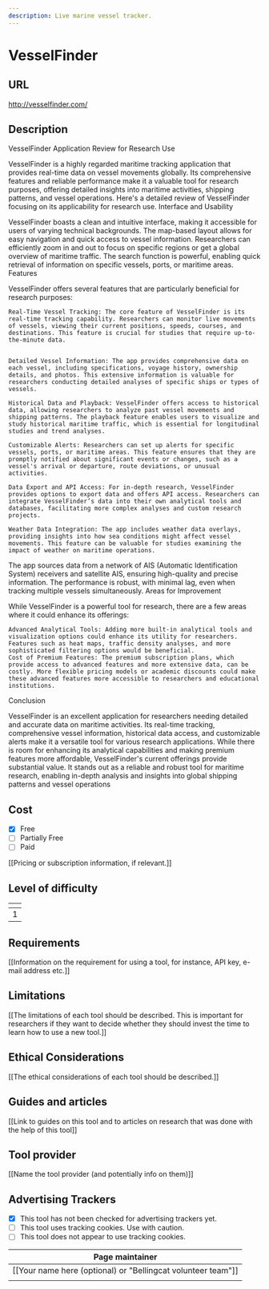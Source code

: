 ```yaml
---
description: Live marine vessel tracker.
---
```


# VesselFinder

## URL

http://vesselfinder.com/

## Description

VesselFinder Application Review for Research Use

VesselFinder is a highly regarded maritime tracking application that provides real-time data on vessel movements globally. Its comprehensive features and reliable performance make it a valuable tool for research purposes, offering detailed insights into maritime activities, shipping patterns, and vessel operations. Here's a detailed review of VesselFinder focusing on its applicability for research use. Interface and Usability

VesselFinder boasts a clean and intuitive interface, making it accessible for users of varying technical backgrounds. The map-based layout allows for easy navigation and quick access to vessel information. Researchers can efficiently zoom in and out to focus on specific regions or get a global overview of maritime traffic. The search function is powerful, enabling quick retrieval of information on specific vessels, ports, or maritime areas. Features

VesselFinder offers several features that are particularly beneficial for research purposes:

```
Real-Time Vessel Tracking: The core feature of VesselFinder is its real-time tracking capability. Researchers can monitor live movements of vessels, viewing their current positions, speeds, courses, and destinations. This feature is crucial for studies that require up-to-the-minute data.
```

```

Detailed Vessel Information: The app provides comprehensive data on each vessel, including specifications, voyage history, ownership details, and photos. This extensive information is valuable for researchers conducting detailed analyses of specific ships or types of vessels.

Historical Data and Playback: VesselFinder offers access to historical data, allowing researchers to analyze past vessel movements and shipping patterns. The playback feature enables users to visualize and study historical maritime traffic, which is essential for longitudinal studies and trend analyses.

Customizable Alerts: Researchers can set up alerts for specific vessels, ports, or maritime areas. This feature ensures that they are promptly notified about significant events or changes, such as a vessel's arrival or departure, route deviations, or unusual activities.

Data Export and API Access: For in-depth research, VesselFinder provides options to export data and offers API access. Researchers can integrate VesselFinder’s data into their own analytical tools and databases, facilitating more complex analyses and custom research projects.

Weather Data Integration: The app includes weather data overlays, providing insights into how sea conditions might affect vessel movements. This feature can be valuable for studies examining the impact of weather on maritime operations.
```



The app sources data from a network of AIS (Automatic Identification System) receivers and satellite AIS, ensuring high-quality and precise information. The performance is robust, with minimal lag, even when tracking multiple vessels simultaneously. Areas for Improvement

While VesselFinder is a powerful tool for research, there are a few areas where it could enhance its offerings:

```
Advanced Analytical Tools: Adding more built-in analytical tools and visualization options could enhance its utility for researchers. Features such as heat maps, traffic density analyses, and more sophisticated filtering options would be beneficial.
Cost of Premium Features: The premium subscription plans, which provide access to advanced features and more extensive data, can be costly. More flexible pricing models or academic discounts could make these advanced features more accessible to researchers and educational institutions.
```

Conclusion

VesselFinder is an excellent application for researchers needing detailed and accurate data on maritime activities. Its real-time tracking, comprehensive vessel information, historical data access, and customizable alerts make it a versatile tool for various research applications. While there is room for enhancing its analytical capabilities and making premium features more affordable, VesselFinder's current offerings provide substantial value. It stands out as a reliable and robust tool for maritime research, enabling in-depth analysis and insights into global shipping patterns and vessel operations

## Cost

* [x] Free
* [ ] Partially Free
* [ ] Paid

\[\[Pricing or subscription information, if relevant.]]

## Level of difficulty

<table><thead><tr><th data-type="rating" data-max="5"></th></tr></thead><tbody><tr><td>1</td></tr></tbody></table>

## Requirements

\[\[Information on the requirement for using a tool, for instance, API key, e-mail address etc.]]

## Limitations

\[\[The limitations of each tool should be described. This is important for researchers if they want to decide whether they should invest the time to learn how to use a new tool.]]

## Ethical Considerations

\[\[The ethical considerations of each tool should be described.]]

## Guides and articles

\[\[Link to guides on this tool and to articles on research that was done with the help of this tool]]

## Tool provider

\[\[Name the tool provider (and potentially info on them)]]

## Advertising Trackers

* [x] This tool has not been checked for advertising trackers yet.
* [ ] This tool uses tracking cookies. Use with caution.
* [ ] This tool does not appear to use tracking cookies.

| Page maintainer                                                |
| -------------------------------------------------------------- |
| \[\[Your name here (optional) or "Bellingcat volunteer team"]] |
|                                                                |
